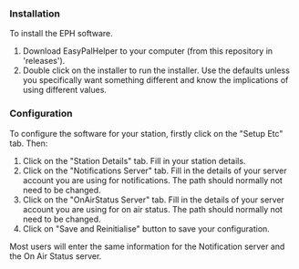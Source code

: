 ### Installation
To install the EPH software.
1. Download EasyPalHelper to your computer (from this repository in 'releases').
2. Double click on the installer to run the installer. Use the defaults unless you specifically want something different and know the implications of using different values.

### Configuration
To configure the software for your station, firstly click on the "Setup Etc" tab. Then:
   1. Click on the "Station Details" tab. Fill in your station details.
   2. Click on the "Notifications Server" tab. Fill in the details of your server account you are using for notifications. The path should normally not need to be changed.
   3. Click on the "OnAirStatus Server" tab. Fill in the details of your server account you are using for on air status. The path should normally not need to be changed.
   4. Click on "Save and Reinitialise" button to save your configuration.

Most users will enter the same information for the Notification server and the On Air Status server.
